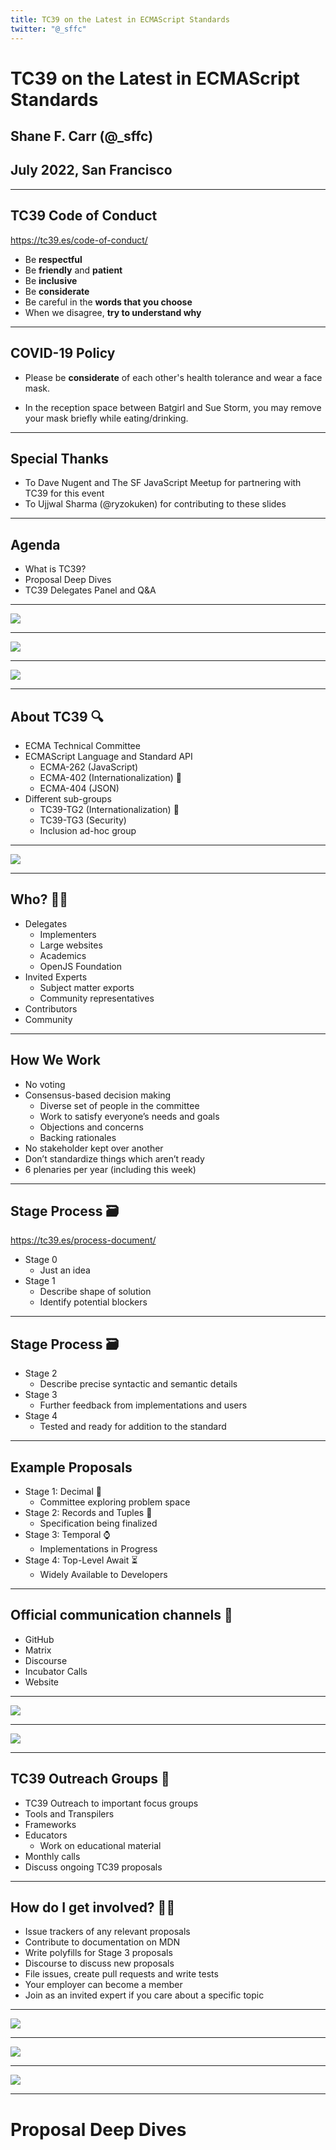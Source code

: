 ```yaml
---
title: TC39 on the Latest in ECMAScript Standards
twitter: "@_sffc"
---
```


# TC39 on the Latest in ECMAScript Standards

## Shane F. Carr (@_sffc)
## July 2022, San Francisco

----

## TC39 Code of Conduct

https://tc39.es/code-of-conduct/

* Be **respectful**
* Be **friendly** and **patient**
* Be **inclusive**
* Be **considerate**
* Be careful in the **words that you choose**
* When we disagree, **try to understand why**

----

## COVID-19 Policy

* Please be **considerate** of each other's health tolerance and wear a face mask.

* In the reception space between Batgirl and Sue Storm, you may remove your mask briefly while eating/drinking.

----

## Special Thanks

- To Dave Nugent and The SF JavaScript Meetup for partnering with TC39 for this event
- To Ujjwal Sharma (@ryzokuken) for contributing to these slides

----

## Agenda

* What is TC39?
* Proposal Deep Dives
* TC39 Delegates Panel and Q&A

---

<img src="JS.png" style="max-width: 200px"/>

----

<img src="ES.png" style="max-width: 200px"/>

----

<img src="TC39.png" style="max-width: 200px"/>

----

## About TC39 🔍

* ECMA Technical Committee
* ECMAScript Language and Standard API
  * ECMA-262 (JavaScript)
  * ECMA-402 (Internationalization) 👋
  * ECMA-404 (JSON)
* Different sub-groups
  * TC39-TG2 (Internationalization) 👋
  * TC39-TG3 (Security)
  * Inclusion ad-hoc group

----

![](spec.png)

----

## Who? 👨‍🔧

* Delegates
  * Implementers
  * Large websites
  * Academics
  * OpenJS Foundation
* Invited Experts
  * Subject matter exports
  * Community representatives
* Contributors
* Community

---

## How We Work

* No voting
* Consensus-based decision making
  * Diverse set of people in the committee
  * Work to satisfy everyone’s needs and goals
  * Objections and concerns
  * Backing rationales
* No stakeholder kept over another
* Don’t standardize things which aren’t ready
* 6 plenaries per year (including this week)

----

## Stage Process 🗃

https://tc39.es/process-document/

* Stage 0
  * Just an idea
* Stage 1
  * Describe shape of solution
  * Identify potential blockers

----

## Stage Process 🗃

* Stage 2
  * Describe precise syntactic and semantic details
* Stage 3
  * Further feedback from implementations and users
* Stage 4
  * Tested and ready for addition to the standard

----

## Example Proposals

* Stage 1: Decimal 🔢
	* Committee exploring problem space
* Stage 2: Records and Tuples 📂
	* Specification being finalized
* Stage 3: Temporal ⌚
	* Implementations in Progress
* Stage 4: Top-Level Await ⏳
	* Widely Available to Developers

---

## Official communication channels 💬

* GitHub
* Matrix
* Discourse
* Incubator Calls
* Website

----

![](./tc39-jp.png)

----

![](discourse.png)

----

## TC39 Outreach Groups 📣

* TC39 Outreach to important focus groups
* Tools and Transpilers
* Frameworks
* Educators
  * Work on educational material
* Monthly calls
* Discuss ongoing TC39 proposals

----

## How do I get involved? 👩‍🏭

* Issue trackers of any relevant proposals
* Contribute to documentation on MDN
* Write polyfills for Stage 3 proposals
* Discourse to discuss new proposals
* File issues, create pull requests and write tests
* Your employer can become a member
* Join as an invited expert if you care about a specific topic

----

![](test262.png)

----

![](mdn.png)

----

![](formatjs.png)

---

# Proposal Deep Dives
